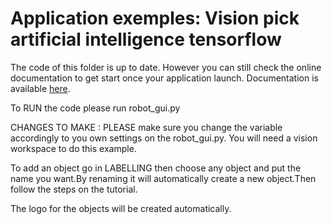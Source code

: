 # Application exemples: Vision pick artificial intelligence tensorflow

The code of this folder is up to date. However you can still check the online documentation to get start once your application launch.
Documentation is available [here](https://docs.niryo.com/applications/ned/v1.0.4/en/source/examples/vision_pick_artificial_intelligence_tensorflow.html).



To RUN the code please run robot_gui.py

CHANGES TO MAKE : 
PLEASE make sure you change the variable accordingly to you own settings on the robot_gui.py. You will need a vision workspace to do this example.

To add an object go in LABELLING then choose any object and put the name you want.By renaming it will automatically create a new object.Then follow the steps on the tutorial.

The logo for the objects will be created automatically.
